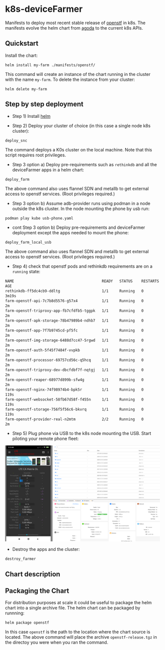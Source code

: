 # k8s-deviceFarmer

Manifests to deploy most recent stable release of [openstf](https://github.com/DeviceFarmer/stf) in k8s. The manifests evolve the helm chart from [agoda](https://github.com/agoda-com/android-farm) to the current k8s APIs.

## Quickstart

Install the chart:

```console
helm install my-farm ./manifests/openstf/
```
This command will create an instance of the chart running in the cluster with the name `my-farm`. To delete the instance from your cluster:

```console
helm delete my-farm 
```

## Step by step deployment

- Step 1) Install [helm](https://helm.sh)

- Step 2) Deploy your cluster of choice (in this case a single node k8s cluster):

```console
deploy_snc
```

The command deploys a K0s cluster on the local machine. Note that this script requires root privileges.

- Step 3 option a) Deploy pre-requirements such as `rethinkdb` and all the deviceFarmer apps in a helm chart:

```console
deploy_farm
```

The above command also uses flannel SDN and metallb to get external access to openstf services. (Root privileges required.)

- Step 3 option b) Assume adb-provider runs using podman in a node outside the k8s cluster. In the node mounting the phone by usb run:

```console
podman play kube usb-phone.yaml
```

- cont Step 3 option b) Deploy pre-requirements and deviceFarmer deployment except the apps needed to mount the phone:

```console
deploy_farm_local_usb
```
	
The above command also uses flannel SDN and metallb to get external access to openstf services. (Root privileges required.)

- Step 4) check that openstf pods and rethinkdb requirements are on a `running` state:
 
```console
NAME                                        READY   STATUS    RESTARTS   AGE
rethinkdb-ff5dc4cb9-ddltg                   1/1     Running   0          3m19s
farm-openstf-api-7c7b8d5576-g57x4           1/1     Running   0          2m
farm-openstf-triproxy-app-fb7cfdfb5-tggpk   1/1     Running   0          2m
farm-openstf-apk-storage-78b47989b4-ndhb7   1/1     Running   0          2m
farm-openstf-app-7f7b9745cd-pf5fc           1/1     Running   0          2m
farm-openstf-img-storage-6488d7cc47-5rgwd   1/1     Running   0          2m
farm-openstf-auth-5f45f7484f-vvpkb          1/1     Running   0          2m
farm-openstf-processor-69757cd56c-q5hcq     1/1     Running   0          2m
farm-openstf-triproxy-dev-dbcfdbf7f-nqtgj   1/1     Running   0          2m
farm-openstf-reaper-68977d899b-sfw4g        1/1     Running   0          2m
farm-openstf-nginx-74f98974b4-bpk5r         1/1     Running   0          119s
farm-openstf-websocket-58fb67d58f-f455n     1/1     Running   0          119s
farm-openstf-storage-756f5f56c6-bkvrq       1/1     Running   0          119s
farm-openstf-provider-real-n2mtm            2/2     Running   0          2m
```

- Step 5) Plug phone via USB to the k8s node mounting the USB. Start piloting your remote phone fleet:

![STFscreen](./images/farm.png?raw=true)


- Destroy the apps and the cluster:

```console
destroy_farmer
```
 
## Chart description




## Packaging the Chart

For distribution purposes at scale it could be useful to package the helm chart into a single archive file. The helm chart can be packaged by runnning:

```
helm package openstf
```

In this case `openstf` is the path to the location where the chart source is located. The above command will place the archive `openstf-release.tgz` in the directoy you were when you ran the command.